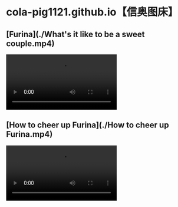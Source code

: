 # cola-pig1121.github.io【信奥图床】

## [Furina](./What's it like to be a sweet couple.mp4)

<div class="box">
  <video width="auto" height="auto" controls margin="auto"> 
    <source src="./What's it like to be a sweet couple.mp4" type="video/mp4"> 
  </video>
</div>

## [How to cheer up Furina](./How to cheer up Furina.mp4)

<div class="box">
  <video width="auto" height="auto" controls margin="auto"> 
    <source src="./How to cheer up Furina.mp4" type="video/mp4"> 
  </video> 
</div>
